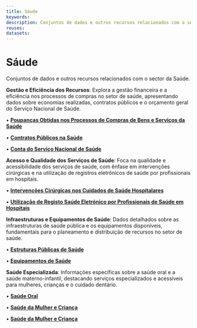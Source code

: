 ```yaml
---
title: Sáude
keywords:
description: Conjuntos de dados e outros recursos relacionados com o sector da Saúde.
reuses:
datasets:
---
```

# Sáude

Conjuntos de dados e outros recursos relacionados com o sector da Saúde.

**Gestão e Eficiência dos Recursos**: Explora a gestão financeira e a eficiência nos processos de compras no setor de saúde, apresentando dados sobre economias realizadas, contratos públicos e o orçamento geral do Serviço Nacional de Saúde.

•	[**Poupanças Obtidas nos Processos de Compras de Bens e Serviços da Saúde**](https://dados.gov.pt/pt/datasets/poupancas-obtidas-nos-processos-de-compras-de-bens-e-servicos-da-saude-1/)

•	[**Contratos Públicos na Saúde**](https://dados.gov.pt/pt/datasets/contratos-publicos-na-saude-2/)

•	[**Conta do Serviço Nacional de Saúde**](https://dados.gov.pt/pt/datasets/conta-do-servico-nacional-de-saude-1/)

**Acesso e Qualidade dos Serviços de Saúde**: Foca na qualidade e acessibilidade dos serviços de saúde, com ênfase em intervenções cirúrgicas e na utilização de registros eletrônicos de saúde por profissionais em hospitais.

•	[**Intervenções Cirúrgicas nos Cuidados de Saúde Hospitalares**](https://dados.gov.pt/pt/datasets/intervencoes-cirurgicas-nos-cuidados-de-saude-hospitalares/)

•	[**Utilização de Registo Saúde Eletrónico por Profissionais de Saúde em Hospitais**](https://dados.gov.pt/pt/datasets/utilizacao-de-registo-saude-eletronico-por-profissionais-de-saude-em-hospitais-2/)

**Infraestruturas e Equipamentos de Saúde**: Dados detalhados sobre as infraestruturas de saúde pública e os equipamentos disponíveis, fundamentais para o planeamento e distribuição de recursos no setor de saúde.

•	[**Estruturas Públicas de Saúde**](https://dados.gov.pt/pt/datasets/estruturas-publicas-de-saude-1/)

•	[**Equipamentos de Saúde**](https://dados.gov.pt/pt/datasets/equipamentos-de-saude-1/)

**Saúde Especializada**: Informações específicas sobre a saúde oral e a saúde materno-infantil, destacando serviços especializados e acessíveis para mulheres, crianças e o cuidado dentário.

•	[**Saúde Oral**](https://dados.gov.pt/pt/datasets/saude-oral/)

•	[**Saúde da Mulher e Criança**](https://dados.gov.pt/pt/datasets/saude-da-mulher-e-crianca-1/)

•	[**Saúde da Mulher e Criança**](https://dados.gov.pt/pt/datasets/saude-da-mulher-e-crianca/)